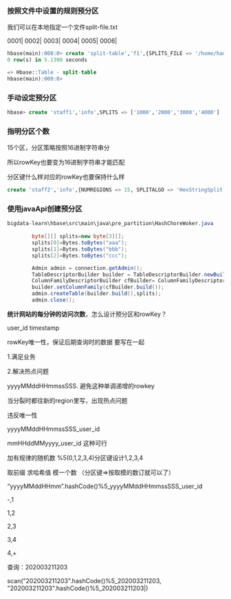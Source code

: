 

### 按照文件中设置的规则预分区

我们可以在本地指定一个文件split-file.txt

0001|
0002|
0003|
0004|
0005|
0006|

```sql
hbase(main):008:0> create 'split-table','f1',{SPLITS_FILE => '/home/hadoopadmin/split-file.txt'}
0 row(s) in 5.1390 seconds

=> Hbase::Table - split-table
hbase(main):009:0>
```



### 手动设定预分区

```sql
hbase> create 'staff1','info',SPLITS => ['1000','2000','3000','4000']
```



### 指明分区个数

15个区，分区策略按照16进制字符串分

所以rowKey也要变为16进制字符串才能匹配

分区键什么样对应的rowKey也要保持什么样

```sql
create 'staff2','info',{NUMREGIONS => 15, SPLITALGO => 'HexStringSplit'}
```





### 使用javaApi创建预分区

```java
bigdata-learn\hbase\src\main\java\pre_partition\HashChoreWoker.java
    
        byte[][] splits=new byte[3][];
        splits[0]=Bytes.toBytes("aaa");
        splits[1]=Bytes.toBytes("bbb");
        splits[2]=Bytes.toBytes("ccc");

        Admin admin = connection.getAdmin();
        TableDescriptorBuilder builder = TableDescriptorBuilder.newBuilder(TableName.valueOf("bigdata"));
        ColumnFamilyDescriptorBuilder cfBuilder= ColumnFamilyDescriptorBuilder.newBuilder(Bytes.toBytes("info"));
        builder.setColumnFamily(cfBuilder.build());
        admin.createTable(builder.build(),splits);
        admin.close();
```





**统计网站的每分钟的访问次数**，怎么设计预分区和rowKey？

user_id timestamp

rowKey唯一性，保证后期查询时的数据 要写在一起

1.满足业务

2.解决热点问题



yyyyMMddHHmmssSSS. 避免这种单调递增的rowkey

当分裂时都往新的region里写，出现热点问题

违反唯一性

yyyyMMddHHmmssSSS_user_id

mmHHddMMyyyy_user_id 这种可行

加有规律的随机数 %5(0,1,2,3,4)分区键设计1,2,3,4

取前缀 求哈希值 模一个数 （分区键=>按取模的数订就可以了）

“yyyyMMddHHmm”.hashCode()%5_yyyyMMddHHmmssSSS_user_id

-,1

1,2

2,3

3,4

4,+

查询：202003211203

scan("202003211203".hashCode()%5_202003211203,    "202003211203".hashCode()%5_202003211203|)



